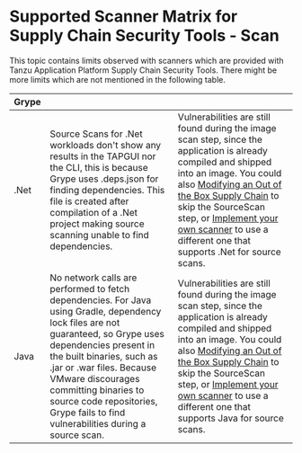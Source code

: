 # Supported Scanner Matrix for Supply Chain Security Tools - Scan

This topic contains limits observed with scanners which are provided with Tanzu
Application Platform Supply Chain Security Tools. There might be more limits
which are not mentioned in the following table.

| Grype |  | |
|--------|-----------|---|
|  .Net | Source Scans for .Net workloads don't show any results in the TAPGUI nor the CLI, this is because Grype uses .deps.json for finding dependencies. This file is created after compilation of a .Net project making source scanning unable to find dependencies. | Vulnerabilities are still found during the image scan step, since the application is already compiled and shipped into an image. You could also [Modifying an Out of the Box Supply Chain](../scc/authoring-supply-chains.hbs.md#modify-sc) to skip the SourceScan step, or [Implement your own scanner](/scst-scan/create-scan-template.hbs.md) to use a different one that supports .Net for source scans. |
| Java | No network calls are performed to fetch dependencies. For Java using Gradle, dependency lock files are not guaranteed, so Grype uses dependencies present in the built binaries, such as .jar or .war files. Because VMware discourages committing binaries to source code repositories, Grype fails to find vulnerabilities during a source scan. | Vulnerabilities are still found during the image scan step, since the application is already compiled and shipped into an image. You could also [Modifying an Out of the Box Supply Chain](../scc/authoring-supply-chains.hbs.md#modify-sc) to skip the SourceScan step, or [Implement your own scanner](/scst-scan/create-scan-template.hbs.md) to use a different one that supports Java for source scans. |
